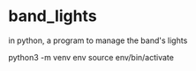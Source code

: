 # band_lights
in python, a program to manage the band's lights

python3 -m venv env
source env/bin/activate


